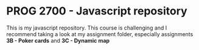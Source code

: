 # PROG 2700 - Javascript repository

This is my javascript repository. 
This course is challenging and I recommend taking a look at my assignment folder, especially assignments **3B - Poker cards** and **3C - Dynamic map**


